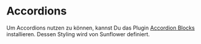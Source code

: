 # Accordions

Um Accordions nutzen zu können, kannst Du das Plugin [Accordion Blocks](https://wordpress.org/plugins/accordion-blocks/) installieren. 
Dessen Styling wird von Sunflower definiert.